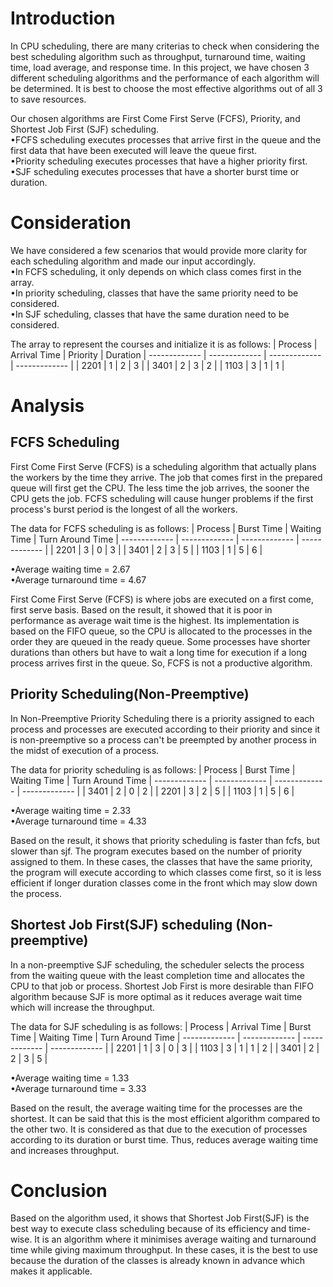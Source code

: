 # Introduction

In CPU scheduling, there are many criterias to check when considering the best scheduling algorithm such as throughput, turnaround time, waiting time, load average, and response time. In this project, we have chosen 3 different scheduling algorithms and the performance of each algorithm will be determined. It is best to choose the most effective algorithms out of all 3 to save resources.

Our chosen algorithms are  First Come First Serve (FCFS), Priority, and Shortest Job First (SJF) scheduling.<br>
•FCFS scheduling executes processes that arrive first in the queue and the first data that have been executed will leave the queue first.<br>
•Priority scheduling executes processes that have a higher priority first.<br>
•SJF scheduling executes processes that have a shorter burst time or duration.

# Consideration

We have considered a few scenarios that would provide more clarity for each scheduling algorithm and made our input accordingly.<br>
•In FCFS scheduling, it only depends on which class comes first in the array.<br>
•In priority scheduling, classes that have the same priority need to be considered.<br>
•In SJF scheduling, classes that have the same duration need to be considered.

The array to represent the courses and initialize it is as follows:
| Process | Arrival Time | Priority | Duration
| ------------- | ------------- | ------------- | ------------- |
| 2201 | 1 | 2 | 3 |
| 3401 | 2 | 3 | 2 |
| 1103 | 3 | 1 | 1 |


# Analysis

## FCFS Scheduling

First Come First Serve (FCFS) is a scheduling algorithm that actually plans the workers by the time they arrive. The job that comes first in the prepared queue will first get the CPU. The less time the job arrives, the sooner the CPU gets the job. FCFS scheduling will cause hunger problems if the first process's burst period is the longest of all the workers.

The data for FCFS scheduling is as follows:
| Process | Burst Time | Waiting Time | Turn Around Time
| ------------- | ------------- | ------------- | ------------- |
| 2201 | 3 | 0 | 3 |
| 3401 | 2 | 3 | 5 |
| 1103 | 1 | 5 | 6 |

•Average waiting time = 2.67<br>
•Average turnaround time = 4.67

First Come First Serve (FCFS) is where jobs are executed on a first come, first serve basis. Based on the result, it showed that it is poor in performance as average wait time is the highest. Its implementation is based on the FIFO queue, so the CPU is allocated to the processes in the order they are queued in the ready queue. Some processes have shorter durations than others but have to wait a long time for execution if a long process arrives first in the queue. So, FCFS is not a productive algorithm.

## Priority Scheduling(Non-Preemptive)

In Non-Preemptive Priority Scheduling there is a priority assigned to each process and processes are executed according to their priority and since it is non-preemptive so a process can't be preempted by another process in the midst of execution of a process. 

The data for priority scheduling is as follows:
| Process | Burst Time | Waiting Time | Turn Around Time
| ------------- | ------------- | ------------- | ------------- |
| 3401 | 2 | 0 | 2 |
| 2201 | 3 | 2 | 5 |
| 1103 | 1 | 5 | 6 |

•Average waiting time = 2.33<br>
•Average turnaround time = 4.33

Based on the result, it shows that priority scheduling is faster than fcfs, but slower than sjf. The program executes based on the number of priority assigned to them. In these cases, the classes that have the same priority, the program will execute according to which classes come first, so it is less efficient if longer duration classes come in the front which may slow down the process.

## Shortest Job First(SJF) scheduling (Non-preemptive)

In a non-preemptive SJF scheduling, the scheduler selects the process from the waiting queue with the least completion time and allocates the CPU to that job or process. Shortest Job First is more desirable than FIFO algorithm because SJF is more optimal as it reduces average wait time which will increase the throughput.

The data for SJF scheduling is as follows:
| Process | Arrival Time | Burst Time | Waiting Time | Turn Around Time
| ------------- | ------------- | ------------- | ------------- |
| 2201 | 1 | 3 | 0 | 3 |
| 1103 | 3 | 1 | 1 | 2 |
| 3401 | 2 | 2 | 3 | 5 |

•Average waiting time = 1.33<br>
•Average turnaround time = 3.33

Based on the result, the average waiting time for the processes are the shortest. It can be said that this is the most efficient algorithm compared to the other two. It is considered as that due to the execution of processes according to its duration or burst time. Thus, reduces average waiting time and increases throughput.

# Conclusion

Based on the algorithm used, it shows that Shortest Job First(SJF) is the best way to execute class scheduling because of its efficiency and time-wise. It is an algorithm where it minimises average waiting and turnaround time while giving maximum throughput. In these cases, it is the best to use because the duration of the classes is already known in advance which makes it applicable. 
